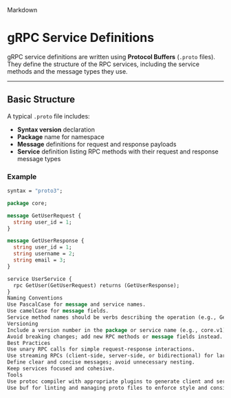 Markdown

# gRPC Service Definitions

gRPC service definitions are written using **Protocol Buffers** (`.proto` files). They define the structure of the RPC services, including the service methods and the message types they use.

---

## Basic Structure

A typical `.proto` file includes:

* **Syntax version** declaration
* **Package** name for namespace
* **Message** definitions for request and response payloads
* **Service** definition listing RPC methods with their request and response message types

### Example

```protobuf
syntax = "proto3";

package core;

message GetUserRequest {
  string user_id = 1;
}

message GetUserResponse {
  string user_id = 1;
  string username = 2;
  string email = 3;
}

service UserService {
  rpc GetUser(GetUserRequest) returns (GetUserResponse);
}
Naming Conventions
Use PascalCase for message and service names.
Use camelCase for message fields.
Service method names should be verbs describing the operation (e.g., GetUser, CreateTenant).
Versioning
Include a version number in the package or service name (e.g., core.v1) to enable backward compatibility.
Avoid breaking changes; add new RPC methods or message fields instead.
Best Practices
Use unary RPC calls for simple request-response interactions.
Use streaming RPCs (client-side, server-side, or bidirectional) for large or continuous data.
Define clear and concise messages; avoid unnecessary nesting.
Keep services focused and cohesive.
Tools
Use protoc compiler with appropriate plugins to generate client and server code in supported languages.
Use buf for linting and managing proto files to enforce style and consistency.
